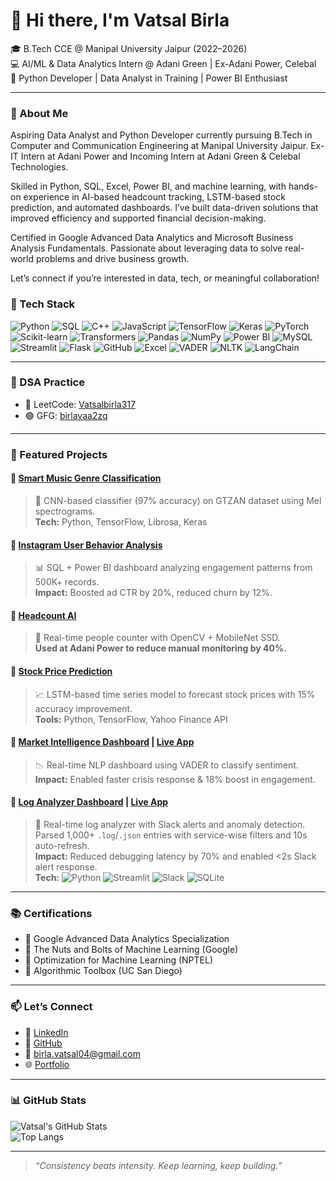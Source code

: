 # 👋 Hi there, I'm Vatsal Birla

🎓 B.Tech CCE @ Manipal University Jaipur (2022–2026)  
💻 AI/ML & Data Analytics Intern @ Adani Green | Ex-Adani Power, Celebal  
🚀 Python Developer | Data Analyst in Training | Power BI Enthusiast

---

### 🧠 About Me
Aspiring Data Analyst and Python Developer currently pursuing B.Tech in Computer and Communication Engineering at Manipal University Jaipur. Ex-IT Intern at Adani Power and Incoming Intern at Adani Green & Celebal Technologies.

Skilled in Python, SQL, Excel, Power BI, and machine learning, with hands-on experience in AI-based headcount tracking, LSTM-based stock prediction, and automated dashboards. I’ve built data-driven solutions that improved efficiency and supported financial decision-making.

Certified in Google Advanced Data Analytics and Microsoft Business Analysis Fundamentals. Passionate about leveraging data to solve real-world problems and drive business growth.

Let’s connect if you’re interested in data, tech, or meaningful collaboration!

### 🔨 Tech Stack

![Python](https://img.shields.io/badge/Python-3670A0?style=for-the-badge&logo=python&logoColor=ffdd54)
![SQL](https://img.shields.io/badge/SQL-4479A1?style=for-the-badge&logo=postgresql&logoColor=white)
![C++](https://img.shields.io/badge/C++-00599C?style=for-the-badge&logo=c%2B%2B&logoColor=white)
![JavaScript](https://img.shields.io/badge/JavaScript-F7DF1E?style=for-the-badge&logo=javascript&logoColor=black)
![TensorFlow](https://img.shields.io/badge/TensorFlow-FF6F00?style=for-the-badge&logo=TensorFlow&logoColor=white)
![Keras](https://img.shields.io/badge/Keras-D00000?style=for-the-badge&logo=keras&logoColor=white)
![PyTorch](https://img.shields.io/badge/PyTorch-EE4C2C?style=for-the-badge&logo=PyTorch&logoColor=white)
![Scikit-learn](https://img.shields.io/badge/Scikit--learn-F7931E?style=for-the-badge&logo=scikit-learn&logoColor=white)
![Transformers](https://img.shields.io/badge/HuggingFace_Transformers-FFD21F?style=for-the-badge&logo=huggingface&logoColor=black)
![Pandas](https://img.shields.io/badge/Pandas-150458?style=for-the-badge&logo=pandas&logoColor=white)
![NumPy](https://img.shields.io/badge/NumPy-013243?style=for-the-badge&logo=numpy&logoColor=white)
![Power BI](https://img.shields.io/badge/Power%20BI-F2C811?style=for-the-badge&logo=powerbi&logoColor=black)
![MySQL](https://img.shields.io/badge/MySQL-4479A1?style=for-the-badge&logo=mysql&logoColor=white)
![Streamlit](https://img.shields.io/badge/Streamlit-FF4B4B?style=for-the-badge&logo=streamlit&logoColor=white)
![Flask](https://img.shields.io/badge/Flask-000000?style=for-the-badge&logo=flask&logoColor=white)
![GitHub](https://img.shields.io/badge/GitHub-181717?style=for-the-badge&logo=github&logoColor=white)
![Excel](https://img.shields.io/badge/Microsoft_Excel-217346?style=for-the-badge&logo=microsoft-excel&logoColor=white)
![VADER](https://img.shields.io/badge/VADER-Informal?style=for-the-badge&logo=data&logoColor=white)
![NLTK](https://img.shields.io/badge/NLTK-Informal?style=for-the-badge&logo=data&logoColor=white)
![LangChain](https://img.shields.io/badge/LangChain-Informal?style=for-the-badge&logo=chainlink&logoColor=white)

---

### 🧠 DSA Practice
- 🔗 LeetCode: [Vatsalbirla317](https://leetcode.com/Vatsalbirla317/)
- 🟢 GFG: [birlavaa2zq](https://auth.geeksforgeeks.org/user/birlavaa2zq/practice)

---

### 📌 Featured Projects

#### 🔹 [Smart Music Genre Classification](https://github.com/Vatsalbirla317/Music-Genre-Classification)
> 🎵 CNN-based classifier (97% accuracy) on GTZAN dataset using Mel spectrograms.  
> **Tech:** Python, TensorFlow, Librosa, Keras

#### 🔹 [Instagram User Behavior Analysis](https://github.com/Vatsalbirla317/Instagram-User-Analysis)
> 📊 SQL + Power BI dashboard analyzing engagement patterns from 500K+ records.  
> **Impact:** Boosted ad CTR by 20%, reduced churn by 12%.

#### 🔹 [Headcount AI](https://github.com/Vatsalbirla317/Headcount-AI)
> 🚶 Real-time people counter with OpenCV + MobileNet SSD.  
> **Used at Adani Power to reduce manual monitoring by 40%.**

#### 🔹 [Stock Price Prediction](https://github.com/Vatsalbirla317/Stock-Price-Prediction)
> 📈 LSTM-based time series model to forecast stock prices with 15% accuracy improvement.  
> **Tools:** Python, TensorFlow, Yahoo Finance API

#### 🔹 [Market Intelligence Dashboard](https://github.com/Vatsalbirla317/Market-Intelligence-Dashboard) | [Live App](https://market-intelligence-dashboard.streamlit.app/)
> 📉 Real-time NLP dashboard using VADER to classify sentiment.  
> **Impact:** Enabled faster crisis response & 18% boost in engagement.

#### 🔹 [Log Analyzer Dashboard](https://github.com/Vatsalbirla317/log-analyzer) | [Live App](https://log-analyzer.streamlit.app/)
> 🧾 Real-time log analyzer with Slack alerts and anomaly detection.  
> Parsed 1,000+ `.log`/`.json` entries with service-wise filters and 10s auto-refresh.  
> **Impact:** Reduced debugging latency by 70% and enabled <2s Slack alert response.  
> **Tech:** ![Python](https://img.shields.io/badge/Python-3670A0?style=flat&logo=python&logoColor=ffdd54) ![Streamlit](https://img.shields.io/badge/Streamlit-FF4B4B?style=flat&logo=streamlit&logoColor=white) ![Slack](https://img.shields.io/badge/Slack-4A154B?style=flat&logo=slack&logoColor=white) ![SQLite](https://img.shields.io/badge/SQLite-003B57?style=flat&logo=sqlite&logoColor=white)

---

### 📚 Certifications

- 🧠 Google Advanced Data Analytics Specialization  
- 📘 The Nuts and Bolts of Machine Learning (Google)  
- 🎯 Optimization for Machine Learning (NPTEL)  
- 🧮 Algorithmic Toolbox (UC San Diego)

---

### 📫 Let’s Connect

- 🔗 [LinkedIn](https://www.linkedin.com/in/vatsal-birla-278840243/)  
- 🐙 [GitHub](https://github.com/Vatsalbirla317)  
- 📧 birla.vatsal04@gmail.com  
- 🌐 [Portfolio](https://lovable.dev/projects/53ad20e2-cbd0-425c-a70c-19da88097ed1)

---
### 📊 GitHub Stats

![Vatsal's GitHub Stats](https://github-readme-stats.vercel.app/api?username=Vatsalbirla317&show_icons=true&theme=tokyonight)  
![Top Langs](https://github-readme-stats.vercel.app/api/top-langs/?username=Vatsalbirla317&layout=compact&theme=tokyonight)

---

> *“Consistency beats intensity. Keep learning, keep building.”*
